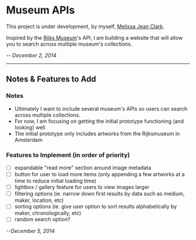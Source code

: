 # Museum APIs

This project is under development, by myself, [Melissa Jean Clark](http://melissajclark.ca). 

Inspired by the [Rijks Museum](https://www.rijksmuseum.nl/en)'s API, I am building a website that will allow you to search across multiple museum's collections.

_-- December 2, 2014_

---------

## Notes & Features to Add

### Notes

- Ultimately I want to include several museum's APIs so users can search across multiple collections. 
- For now, I am focusing on getting the initial prototype functioning (and looking) well
- The initial prototype only includes artworks from the Rijksmuseum in Amsterdam

### Features to Implement (in order of priority)

- [ ] expandable "read more" section around image metadata
- [ ] button for user to load more items (only appending a few artworks at a time to reduce initial loading time)
- [ ] lightbox / gallery feature for users to view images larger
- [ ] filtering options (ie. narrow down first results by data such as medium, maker, location, etc)
- [ ] sorting options (ie. give user option to sort results alphabetically by maker, chronologically, etc)
- [ ] random search option?

_--December 5, 2014_
